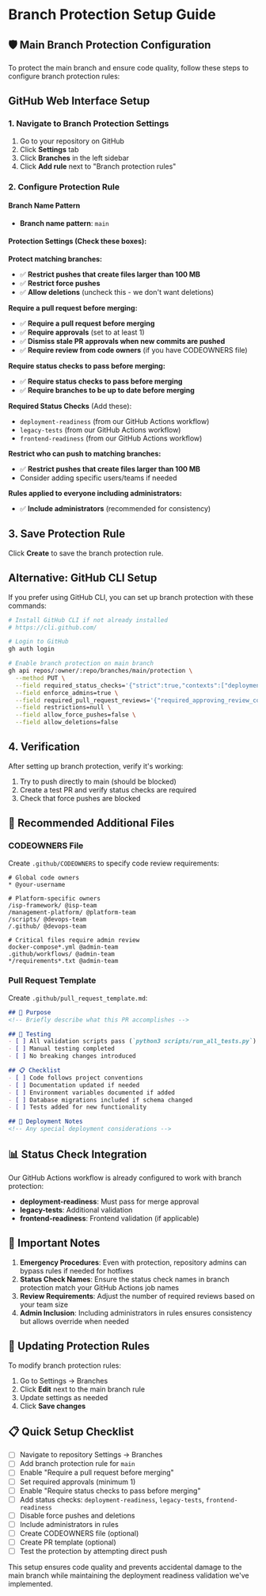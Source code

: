 # Branch Protection Setup Guide

## 🛡️ Main Branch Protection Configuration

To protect the main branch and ensure code quality, follow these steps to configure branch protection rules:

## GitHub Web Interface Setup

### 1. Navigate to Branch Protection Settings
1. Go to your repository on GitHub
2. Click **Settings** tab
3. Click **Branches** in the left sidebar
4. Click **Add rule** next to "Branch protection rules"

### 2. Configure Protection Rule

#### Branch Name Pattern
- **Branch name pattern**: `main`

#### Protection Settings (Check these boxes):

**Protect matching branches:**
- ✅ **Restrict pushes that create files larger than 100 MB**
- ✅ **Restrict force pushes**
- ✅ **Allow deletions** (uncheck this - we don't want deletions)

**Require a pull request before merging:**
- ✅ **Require a pull request before merging**
- ✅ **Require approvals** (set to at least 1)
- ✅ **Dismiss stale PR approvals when new commits are pushed**
- ✅ **Require review from code owners** (if you have CODEOWNERS file)

**Require status checks to pass before merging:**
- ✅ **Require status checks to pass before merging**
- ✅ **Require branches to be up to date before merging**

**Required Status Checks** (Add these):
- `deployment-readiness` (from our GitHub Actions workflow)
- `legacy-tests` (from our GitHub Actions workflow)
- `frontend-readiness` (from our GitHub Actions workflow)

**Restrict who can push to matching branches:**
- ✅ **Restrict pushes that create files larger than 100 MB**
- Consider adding specific users/teams if needed

**Rules applied to everyone including administrators:**
- ✅ **Include administrators** (recommended for consistency)

## 3. Save Protection Rule
Click **Create** to save the branch protection rule.

## Alternative: GitHub CLI Setup

If you prefer using GitHub CLI, you can set up branch protection with these commands:

```bash
# Install GitHub CLI if not already installed
# https://cli.github.com/

# Login to GitHub
gh auth login

# Enable branch protection on main branch
gh api repos/:owner/:repo/branches/main/protection \
  --method PUT \
  --field required_status_checks='{"strict":true,"contexts":["deployment-readiness","legacy-tests","frontend-readiness"]}' \
  --field enforce_admins=true \
  --field required_pull_request_reviews='{"required_approving_review_count":1,"dismiss_stale_reviews":true,"require_code_owner_reviews":false}' \
  --field restrictions=null \
  --field allow_force_pushes=false \
  --field allow_deletions=false
```

## 4. Verification

After setting up branch protection, verify it's working:

1. Try to push directly to main (should be blocked)
2. Create a test PR and verify status checks are required
3. Check that force pushes are blocked

## 🔧 Recommended Additional Files

### CODEOWNERS File
Create `.github/CODEOWNERS` to specify code review requirements:

```
# Global code owners
* @your-username

# Platform-specific owners
/isp-framework/ @isp-team
/management-platform/ @platform-team
/scripts/ @devops-team
/.github/ @devops-team

# Critical files require admin review
docker-compose*.yml @admin-team
.github/workflows/ @admin-team
*/requirements*.txt @admin-team
```

### Pull Request Template
Create `.github/pull_request_template.md`:

```markdown
## 🎯 Purpose
<!-- Briefly describe what this PR accomplishes -->

## 🧪 Testing
- [ ] All validation scripts pass (`python3 scripts/run_all_tests.py`)
- [ ] Manual testing completed
- [ ] No breaking changes introduced

## 📋 Checklist
- [ ] Code follows project conventions
- [ ] Documentation updated if needed
- [ ] Environment variables documented if added
- [ ] Database migrations included if schema changed
- [ ] Tests added for new functionality

## 🚀 Deployment Notes
<!-- Any special deployment considerations -->
```

## 📊 Status Check Integration

Our GitHub Actions workflow is already configured to work with branch protection:

- **deployment-readiness**: Must pass for merge approval
- **legacy-tests**: Additional validation
- **frontend-readiness**: Frontend validation (if applicable)

## 🚨 Important Notes

1. **Emergency Procedures**: Even with protection, repository admins can bypass rules if needed for hotfixes
2. **Status Check Names**: Ensure the status check names in branch protection match your GitHub Actions job names
3. **Review Requirements**: Adjust the number of required reviews based on your team size
4. **Admin Inclusion**: Including administrators in rules ensures consistency but allows override when needed

## 🔄 Updating Protection Rules

To modify branch protection rules:
1. Go to Settings → Branches
2. Click **Edit** next to the main branch rule
3. Update settings as needed
4. Click **Save changes**

## 📋 Quick Setup Checklist

- [ ] Navigate to repository Settings → Branches
- [ ] Add branch protection rule for `main`
- [ ] Enable "Require a pull request before merging"
- [ ] Set required approvals (minimum 1)
- [ ] Enable "Require status checks to pass before merging"
- [ ] Add status checks: `deployment-readiness`, `legacy-tests`, `frontend-readiness`
- [ ] Disable force pushes and deletions
- [ ] Include administrators in rules
- [ ] Create CODEOWNERS file (optional)
- [ ] Create PR template (optional)
- [ ] Test the protection by attempting direct push

This setup ensures code quality and prevents accidental damage to the main branch while maintaining the deployment readiness validation we've implemented.